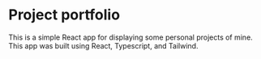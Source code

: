 # Project portfolio
This is a simple React app for displaying some personal projects of mine.
This app was built using React, Typescript, and Tailwind.
